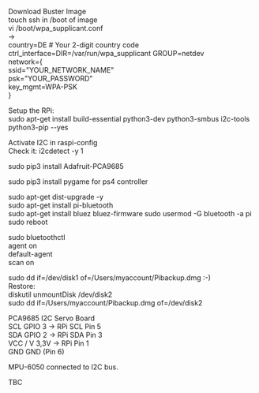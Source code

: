 Download Buster Image  
touch ssh in /boot of image    
vi /boot/wpa_supplicant.conf  
->  
country=DE # Your 2-digit country code  
ctrl_interface=DIR=/var/run/wpa_supplicant GROUP=netdev  
network={  
    ssid="YOUR_NETWORK_NAME"  
    psk="YOUR_PASSWORD"  
    key_mgmt=WPA-PSK  
}  
  

Setup the RPi:  
sudo apt-get install build-essential python3-dev python3-smbus i2c-tools python3-pip --yes

Activate I2C in raspi-config  
Check it: i2cdetect -y 1  

sudo pip3 install Adafruit-PCA9685

sudo pip3 install pygame for ps4 controller  

sudo apt-get dist-upgrade -y  
sudo apt-get install pi-bluetooth  
sudo apt-get install bluez bluez-firmware
sudo usermod -G bluetooth -a pi
sudo reboot



sudo bluetoothctl  
agent on  
default-agent  
scan on  

sudo dd if=/dev/disk1 of=/Users/myaccount/Pibackup.dmg  :-)  
Restore:  
diskutil unmountDisk /dev/disk2  
sudo dd if=/Users/myaccount/Pibackup.dmg of=/dev/disk2  

PCA9685	I2C Servo Board  
SCL	GPIO 3 -> RPi SCL Pin 5  
SDA	GPIO 2 ->  RPi SDA Pin 3  
VCC / V	3,3V -> RPi Pin 1  
GND	GND (Pin 6)  

MPU-6050 connected to I2C bus.  

TBC
